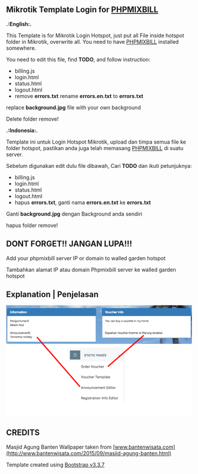 Mikrotik Template Login for [PHPMIXBILL](https://github.com/ibnux/phpmixbill)
----

**.:English:.**

This Template is for Mikrotik Login Hotspot, just put all File inside hotspot folder in Mikrotik, overwrite all. You need to have [PHPMIXBILL](https://github.com/ibnux/phpmixbill) installed somewhere.

You need to edit this file, find **TODO**, and follow instruction:
 
 - billing.js
 - login.html
 - status.html
 - logout.html
 - remove **errors.txt** rename **errors.en.txt** to **errors.txt**

 replace **background.jpg** file with your own background

 Delete folder remove!

 
**.:Indonesia:.**

Template ini untuk Login Hotspot Mikrotik, upload dan timpa semua file ke folder hotspot, pastikan anda juga telah memasang [PHPMIXBILL](https://github.com/ibnux/phpmixbill) di suatu server.

Sebelum digunakan edit dulu file dibawah, Cari **TODO** dan ikuti petunjuknya:
 
 - billing.js
 - login.html
 - status.html
 - logout.html
 - hapus **errors.txt**, ganti nama **errors.en.txt** ke **errors.txt**

 Ganti **background.jpg** dengan Background anda sendiri

 hapus folder remove!
 
DONT FORGET!! JANGAN LUPA!!!
----
Add your phpmixbill server IP or domain to walled garden hotspot

Tambahkan alamat IP atau domain Phpmixbill server ke walled garden hotspot



Explanation | Penjelasan
----

![MacDown logo](remove/info.png)

CREDITS
----
Masjid Agung Banten Wallpaper taken from [www.bantenwisata.com](http://www.bantenwisata.com/2015/09/masjid-agung-banten.html) 

Template created using [Bootstrap v3.3.7](http://getbootstrap.com)